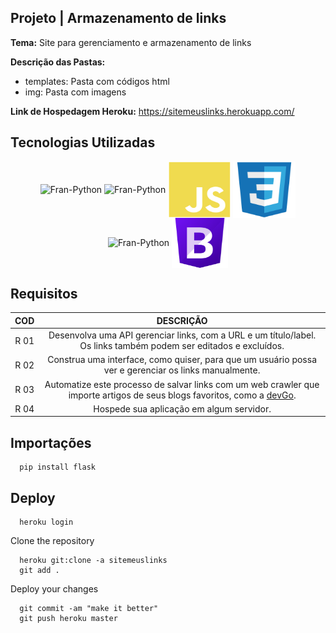 ## Projeto | Armazenamento de links
**Tema:** Site para gerenciamento e armazenamento de links

**Descrição das Pastas:**
* templates: Pasta com códigos html
* img: Pasta com imagens

**Link de Hospedagem Heroku:** https://sitemeuslinks.herokuapp.com/


## Tecnologias Utilizadas

<div align="center">
  
   <img align="center" alt="Fran-Python" height="90" width="100" src="https://user-images.githubusercontent.com/79495727/160216619-4a76adbf-afbe-46ed-ac14-33512209cebf.png">
   <img align="center" alt="Fran-Python" height="90" width="100" src="https://cdn.jsdelivr.net/gh/devicons/devicon/icons/python/python-original.svg">
   <img align="center" alt="Rafa-Js" height="90" width="100" src="https://raw.githubusercontent.com/devicons/devicon/master/icons/javascript/javascript-plain.svg">
   <img align="center" alt="Fran-Python" height="90" width="100" src="https://raw.githubusercontent.com/devicons/devicon/master/icons/css3/css3-original.svg">
   <img align="center" alt="Fran-Python" height="90" width="100" src="https://user-images.githubusercontent.com/79495727/160216737-0dd4e3f6-3aff-4571-b5ec-b288c5eae0c9.png">
      <img align="center" alt="Fran-Python" height="80" width="90" src="https://raw.githubusercontent.com/themedotid/bootstrap-icon/HEAD/docs/bootstrap-icon-css.png">

</div>

## Requisitos

<div align="center">
  
COD | DESCRIÇÃO |
:--:|:---------:|
R 01 |Desenvolva uma API gerenciar links, com a URL e um título/label. Os links também podem ser editados e excluídos. |
R 02 |Construa uma interface, como quiser, para que um usuário possa ver e gerenciar os links manualmente. |
R 03 |Automatize este processo de salvar links com um web crawler que importe artigos de seus blogs favoritos, como a [devGo](https://devgo.com.br/). |
R 04 |Hospede sua aplicação em algum servidor. |

</div>

## Importações

<div align="left">
  
      pip install flask

</div>

## Deploy

<div align="left">
  
      heroku login
      
Clone the repository

      heroku git:clone -a sitemeuslinks
      git add .
      
Deploy your changes

      git commit -am "make it better"
      git push heroku master

</div>

